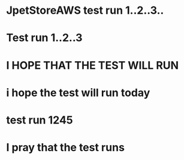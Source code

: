 # JpetStoreAWS test run 1..2..3..
# Test run 1..2..3
# I HOPE THAT THE TEST WILL RUN
# i hope the test will run today
# test run 1245
# I pray that the test runs
